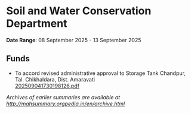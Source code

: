 # Soil and Water Conservation Department

**Date Range**: 08 September 2025 - 13 September 2025


## Funds
- To accord revised administrative approval to Storage Tank Chandpur, Tal. Chikhaldara, Dist. Amaravati\
  [202509041730198126.pdf](https://gr.maharashtra.gov.in/Site/Upload/Government%20Resolutions/English/202509041730198126.pdf)


*Archives of earlier summaries are available at http://mahsummary.orgpedia.in/en/archive.html*